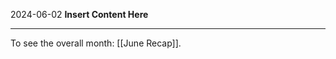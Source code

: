 2024-06-02
__Insert Content Here__
_______________________
To see the overall month: [[June Recap]].